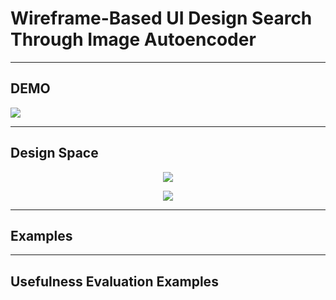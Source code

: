 Wireframe-Based UI Design Search Through Image Autoencoder
============================================================

****
## DEMO
[![](https://github.com/fsewae/fse_wae/blob/master/database_img/how.png)](https://youtu.be/S9tQZWY1UrY "UI Design Search Demo")

----------
## Design Space
<p align="center"><img src="https://github.com/fsewae/fse_wae/blob/master/database_img/DesignSpace.png"></p>

<p align="center"><img src="https://github.com/fsewae/fse_wae/blob/master/database_img/database.png"></p>


----------
## Examples


----------
## Usefulness Evaluation Examples
